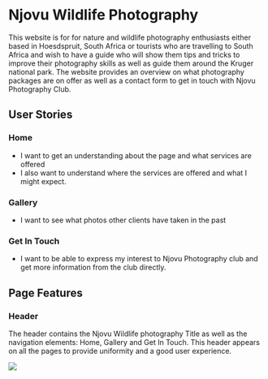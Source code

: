 <h1>Njovu Wildlife Photography</h1>
<p>This website is for for nature and wildlife photography enthusiasts either based in Hoesdspruit, South Africa or tourists who are travelling to South Africa and wish to have a guide who will show them tips and tricks to improve their photography skills as well as guide them around the Kruger national park. The website provides an overview on what photography packages are on offer as well as a contact form to get in touch with Njovu Photography Club.</p>
<h2>User Stories</h2>
<h3>Home</h3>
<ul>
  <li>I want to get an understanding about the page and what services are offered</li>
  <li>I also want to understand where the services are offered and what I might expect.</li>
</ul>
<h3>Gallery</h3>
<ul>
  <li>I want to see what photos other clients have taken in the past</li>
</ul>
<h3>Get In Touch</h3>
<ul>
  <li>I want to be able to express my interest to Njovu Photography club and get more information from the club directly.</li>
</ul>
<h2>Page Features</h2>
<h3>Header</h3>
<p>The header contains the Njovu Wildlife photography Title as well as the navigation elements: Home, Gallery and Get In Touch. This header appears on all the pages to provide uniformity and a good user experience.</p>
<img src="https://user-images.githubusercontent.com/111531426/198906938-f8f360c2-1700-42f9-92e2-32d539f66d92.png">
     


